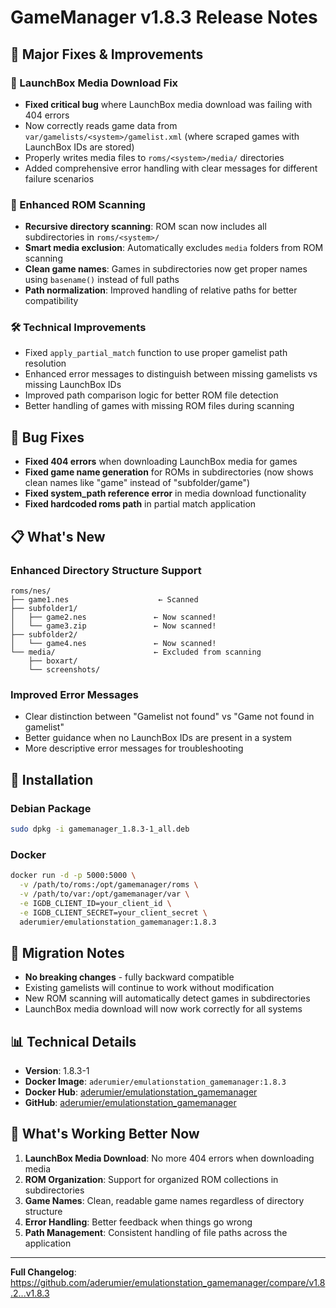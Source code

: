 # GameManager v1.8.3 Release Notes

## 🎯 Major Fixes & Improvements

### 🔧 LaunchBox Media Download Fix
- **Fixed critical bug** where LaunchBox media download was failing with 404 errors
- Now correctly reads game data from `var/gamelists/<system>/gamelist.xml` (where scraped games with LaunchBox IDs are stored)
- Properly writes media files to `roms/<system>/media/` directories
- Added comprehensive error handling with clear messages for different failure scenarios

### 📁 Enhanced ROM Scanning
- **Recursive directory scanning**: ROM scan now includes all subdirectories in `roms/<system>/`
- **Smart media exclusion**: Automatically excludes `media` folders from ROM scanning
- **Clean game names**: Games in subdirectories now get proper names using `basename()` instead of full paths
- **Path normalization**: Improved handling of relative paths for better compatibility

### 🛠️ Technical Improvements
- Fixed `apply_partial_match` function to use proper gamelist path resolution
- Enhanced error messages to distinguish between missing gamelists vs missing LaunchBox IDs
- Improved path comparison logic for better ROM file detection
- Better handling of games with missing ROM files during scanning

## 🐛 Bug Fixes

- **Fixed 404 errors** when downloading LaunchBox media for games
- **Fixed game name generation** for ROMs in subdirectories (now shows clean names like "game" instead of "subfolder/game")
- **Fixed system_path reference error** in media download functionality
- **Fixed hardcoded roms path** in partial match application

## 📋 What's New

### Enhanced Directory Structure Support
```
roms/nes/
├── game1.nes                    ← Scanned
├── subfolder1/
│   ├── game2.nes               ← Now scanned!
│   └── game3.zip               ← Now scanned!
├── subfolder2/
│   └── game4.nes               ← Now scanned!
└── media/                      ← Excluded from scanning
    ├── boxart/
    └── screenshots/
```

### Improved Error Messages
- Clear distinction between "Gamelist not found" vs "Game not found in gamelist"
- Better guidance when no LaunchBox IDs are present in a system
- More descriptive error messages for troubleshooting

## 🚀 Installation

### Debian Package
```bash
sudo dpkg -i gamemanager_1.8.3-1_all.deb
```

### Docker
```bash
docker run -d -p 5000:5000 \
  -v /path/to/roms:/opt/gamemanager/roms \
  -v /path/to/var:/opt/gamemanager/var \
  -e IGDB_CLIENT_ID=your_client_id \
  -e IGDB_CLIENT_SECRET=your_client_secret \
  aderumier/emulationstation_gamemanager:1.8.3
```

## 🔄 Migration Notes

- **No breaking changes** - fully backward compatible
- Existing gamelists will continue to work without modification
- New ROM scanning will automatically detect games in subdirectories
- LaunchBox media download will now work correctly for all systems

## 📊 Technical Details

- **Version**: 1.8.3-1
- **Docker Image**: `aderumier/emulationstation_gamemanager:1.8.3`
- **Docker Hub**: [aderumier/emulationstation_gamemanager](https://hub.docker.com/r/aderumier/emulationstation_gamemanager)
- **GitHub**: [aderumier/emulationstation_gamemanager](https://github.com/aderumier/emulationstation_gamemanager)

## 🎉 What's Working Better Now

1. **LaunchBox Media Download**: No more 404 errors when downloading media
2. **ROM Organization**: Support for organized ROM collections in subdirectories
3. **Game Names**: Clean, readable game names regardless of directory structure
4. **Error Handling**: Better feedback when things go wrong
5. **Path Management**: Consistent handling of file paths across the application

---

**Full Changelog**: https://github.com/aderumier/emulationstation_gamemanager/compare/v1.8.2...v1.8.3
